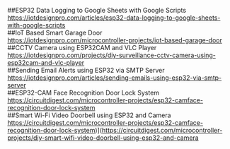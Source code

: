 ##ESP32 Data Logging to Google Sheets with Google Scripts
<br>
https://iotdesignpro.com/articles/esp32-data-logging-to-google-sheets-with-google-scripts
<br>
##IoT Based Smart Garage Door
<br>
https://iotdesignpro.com/microcontroller-projects/iot-based-garage-door
<br>
##CCTV Camera using ESP32CAM and VLC Player
<br>
https://iotdesignpro.com/projects/diy-surveillance-cctv-camera-using-esp32cam-and-vlc-player
<br>
##Sending Email Alerts using ESP32 via SMTP Server
<br>
https://iotdesignpro.com/articles/sending-emails-using-esp32-via-smtp-server
<br>
##ESP32-CAM Face Recognition Door Lock System
<br>
https://circuitdigest.com/microcontroller-projects/esp32-camface-recognition-door-lock-system
<br>
##Smart Wi-Fi Video Doorbell using ESP32 and Camera
<br>
https://circuitdigest.com/microcontroller-projects/esp32-camface-recognition-door-lock-system)](https://circuitdigest.com/microcontroller-projects/diy-smart-wifi-video-doorbell-using-esp32-and-camera
<br>
